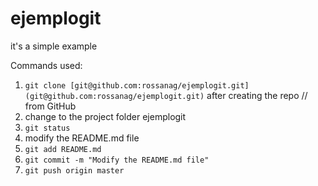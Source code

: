 # ejemplogit
it's a simple example

Commands used:
1. ```git clone [git@github.com:rossanag/ejemplogit.git](git@github.com:rossanag/ejemplogit.git)```   after creating the repo  // from GitHub  	  
2. change to the project folder ejemplogit  
3. `git status`  
4. modify the README.md file  
5. `git add README.md  ` 
6. `git commit -m "Modify the README.md file"`  
7. `git push origin master`  
